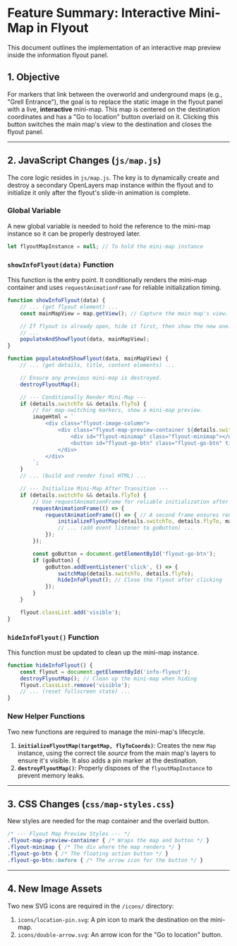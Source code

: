 # Feature Summary: Interactive Mini-Map in Flyout

This document outlines the implementation of an interactive map preview inside the information flyout panel.

## 1. Objective

For markers that link between the overworld and underground maps (e.g., "Grell Entrance"), the goal is to replace the static image in the flyout panel with a live, **interactive** mini-map. This map is centered on the destination coordinates and has a "Go to location" button overlaid on it. Clicking this button switches the main map's view to the destination and closes the flyout panel.

---

## 2. JavaScript Changes (`js/map.js`)

The core logic resides in `js/map.js`. The key is to dynamically create and destroy a secondary OpenLayers map instance within the flyout and to initialize it only after the flyout's slide-in animation is complete.

### Global Variable

A new global variable is needed to hold the reference to the mini-map instance so it can be properly destroyed later.

```javascript
let flyoutMapInstance = null; // To hold the mini-map instance
```

### `showInfoFlyout(data)` Function

This function is the entry point. It conditionally renders the mini-map container and uses `requestAnimationFrame` for reliable initialization timing.

```javascript
function showInfoFlyout(data) {
    // ... (get flyout element) ...
    const mainMapView = map.getView(); // Capture the main map's view.

    // If flyout is already open, hide it first, then show the new one.
    // ...
    populateAndShowFlyout(data, mainMapView);
}

function populateAndShowFlyout(data, mainMapView) {
    // ... (get details, title, content elements) ...

    // Ensure any previous mini-map is destroyed.
    destroyFlyoutMap();

    // --- Conditionally Render Mini-Map ---
    if (details.switchTo && details.flyTo) {
        // For map-switching markers, show a mini-map preview.
        imageHtml = `
            <div class="flyout-image-column">
                <div class="flyout-map-preview-container ${details.switchTo}-preview">
                    <div id="flyout-minimap" class="flyout-minimap"></div>
                    <button id="flyout-go-btn" class="flyout-go-btn" title="Go to location"></button>
                </div>
            </div>
        `;
    }
    // ... (build and render final HTML) ...

    // --- Initialize Mini-Map After Transition ---
    if (details.switchTo && details.flyTo) {
        // Use requestAnimationFrame for reliable initialization after the DOM is updated.
        requestAnimationFrame(() => {
            requestAnimationFrame(() => { // A second frame ensures rendering is complete.
                initializeFlyoutMap(details.switchTo, details.flyTo, mainMapView);
                // ... (add event listener to goButton) ...
            });
        });

        const goButton = document.getElementById('flyout-go-btn');
        if (goButton) {
            goButton.addEventListener('click', () => {
                switchMap(details.switchTo, details.flyTo);
                hideInfoFlyout(); // Close the flyout after clicking
            });
        }
    }

    flyout.classList.add('visible');
}
```

### `hideInfoFlyout()` Function

This function must be updated to clean up the mini-map instance.

```javascript
function hideInfoFlyout() {
    const flyout = document.getElementById('info-flyout');
    destroyFlyoutMap(); // Clean up the mini-map when hiding
    flyout.classList.remove('visible');
    // ... (reset fullscreen state) ...
}
```

### New Helper Functions

Two new functions are required to manage the mini-map's lifecycle.

1.  **`initializeFlyoutMap(targetMap, flyToCoords)`**: Creates the new `Map` instance, using the correct tile *source* from the main map's layers to ensure it's visible. It also adds a pin marker at the destination.
2.  **`destroyFlyoutMap()`**: Properly disposes of the `flyoutMapInstance` to prevent memory leaks.

---

## 3. CSS Changes (`css/map-styles.css`)

New styles are needed for the map container and the overlaid button.

```css
/* --- Flyout Map Preview Styles --- */
.flyout-map-preview-container { /* Wraps the map and button */ }
.flyout-minimap { /* The div where the map renders */ }
.flyout-go-btn { /* The floating action button */ }
.flyout-go-btn::before { /* The arrow icon for the button */ }
```

---

## 4. New Image Assets

Two new SVG icons are required in the `/icons/` directory:
1.  `icons/location-pin.svg`: A pin icon to mark the destination on the mini-map.
2.  `icons/double-arrow.svg`: An arrow icon for the "Go to location" button.
